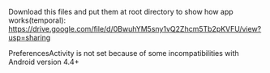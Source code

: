Download this files and put them at root directory to show how app works(temporal):
https://drive.google.com/file/d/0BwuhYM5sny1vQ2Zhcm5Tb2pKVFU/view?usp=sharing

PreferencesActivity is not set because of some incompatibilities with Android version 4.4+
